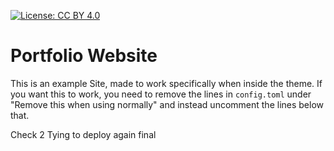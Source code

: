 [![License: CC BY 4.0](https://img.shields.io/badge/License-CC%20BY%204.0-lightgrey.svg)](https://creativecommons.org/licenses/by/4.0/)

# Portfolio Website

This is an example Site, made to work specifically when inside the theme. If you want this to work, you need to remove the lines in `config.toml` under "Remove this when using normally" and instead uncomment the lines below that.


Check 2 Tying to deploy again final